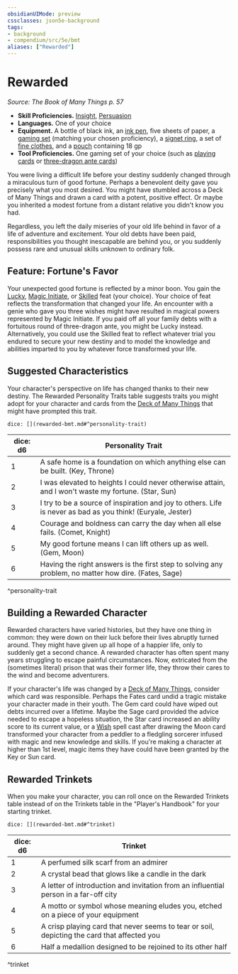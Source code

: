 ```yaml
---
obsidianUIMode: preview
cssclasses: json5e-background
tags:
- background
- compendium/src/5e/bmt
aliases: ["Rewarded"]
---
```

# Rewarded
*Source: The Book of Many Things p. 57*  

- **Skill Proficiencies.** [Insight](/Systems/5e/rules/skills.md#Insight), [Persuasion](/Systems/5e/rules/skills.md#Persuasion)  
- **Languages.** One of your choice  
- **Equipment.** A bottle of black ink, an [ink pen](/Systems/5e/items/ink-pen.md), five sheets of paper, a [gaming set](/Systems/5e/items/gaming-set.md) (matching your chosen proficiency), a [signet ring](/Systems/5e/items/signet-ring.md), a set of [fine clothes](/Systems/5e/items/fine-clothes.md), and a [pouch](/Systems/5e/items/pouch.md) containing 18 gp  
- **Tool Proficiencies.** One gaming set of your choice (such as [playing cards](/Systems/5e/items/playing-card-set.md) or [three-dragon ante cards](/Systems/5e/items/three-dragon-ante-set.md))  

You were living a difficult life before your destiny suddenly changed through a miraculous turn of good fortune. Perhaps a benevolent deity gave you precisely what you most desired. You might have stumbled across a Deck of Many Things and drawn a card with a potent, positive effect. Or maybe you inherited a modest fortune from a distant relative you didn't know you had.

Regardless, you left the daily miseries of your old life behind in favor of a life of adventure and excitement. Your old debts have been paid, responsibilities you thought inescapable are behind you, or you suddenly possess rare and unusual skills unknown to ordinary folk.

## Feature: Fortune's Favor

Your unexpected good fortune is reflected by a minor boon. You gain the [Lucky](/Systems/5e/feats/lucky.md), [Magic Initiate](/Systems/5e/feats/magic-initiate.md), or [Skilled](/Systems/5e/feats/skilled.md) feat (your choice). Your choice of feat reflects the transformation that changed your life. An encounter with a genie who gave you three wishes might have resulted in magical powers represented by Magic Initiate. If you paid off all your family debts with a fortuitous round of three-dragon ante, you might be Lucky instead. Alternatively, you could use the Skilled feat to reflect whatever trial you endured to secure your new destiny and to model the knowledge and abilities imparted to you by whatever force transformed your life.

## Suggested Characteristics

Your character's perspective on life has changed thanks to their new destiny. The Rewarded Personality Traits table suggests traits you might adopt for your character and cards from the [Deck of Many Things](/Systems/5e/items/deck-of-many-things.md) that might have prompted this trait.

`dice: [](rewarded-bmt.md#^personality-trait)`

| dice: d6 | Personality Trait |
|----------|-------------------|
| 1 | A safe home is a foundation on which anything else can be built. (Key, Throne) |
| 2 | I was elevated to heights I could never otherwise attain, and I won't waste my fortune. (Star, Sun) |
| 3 | I try to be a source of inspiration and joy to others. Life is never as bad as you think! (Euryale, Jester) |
| 4 | Courage and boldness can carry the day when all else fails. (Comet, Knight) |
| 5 | My good fortune means I can lift others up as well. (Gem, Moon) |
| 6 | Having the right answers is the first step to solving any problem, no matter how dire. (Fates, Sage) |
^personality-trait

## Building a Rewarded Character

Rewarded characters have varied histories, but they have one thing in common: they were down on their luck before their lives abruptly turned around. They might have given up all hope of a happier life, only to suddenly get a second chance. A rewarded character has often spent many years struggling to escape painful circumstances. Now, extricated from the (sometimes literal) prison that was their former life, they throw their cares to the wind and become adventurers.

If your character's life was changed by a [Deck of Many Things](/Systems/5e/items/deck-of-many-things.md), consider which card was responsible. Perhaps the Fates card undid a tragic mistake your character made in their youth. The Gem card could have wiped out debts incurred over a lifetime. Maybe the Sage card provided the advice needed to escape a hopeless situation, the Star card increased an ability score to its current value, or a [Wish](/Systems/5e/spells/wish.md) spell cast after drawing the Moon card transformed your character from a peddler to a fledgling sorcerer infused with magic and new knowledge and skills. If you're making a character at higher than 1st level, magic items they have could have been granted by the Key or Sun card.

## Rewarded Trinkets

When you make your character, you can roll once on the Rewarded Trinkets table instead of on the Trinkets table in the "Player's Handbook" for your starting trinket.

`dice: [](rewarded-bmt.md#^trinket)`

| dice: d6 | Trinket |
|----------|---------|
| 1 | A perfumed silk scarf from an admirer |
| 2 | A crystal bead that glows like a candle in the dark |
| 3 | A letter of introduction and invitation from an influential person in a far-off city |
| 4 | A motto or symbol whose meaning eludes you, etched on a piece of your equipment |
| 5 | A crisp playing card that never seems to tear or soil, depicting the card that affected you |
| 6 | Half a medallion designed to be rejoined to its other half |
^trinket